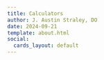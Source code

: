 ```yaml
---
title: Calculators
author: J. Austin Straley, DO
date: 2024-09-21
template: about.html
social:
  cards_layout: default
---
```


<html>

</html>
